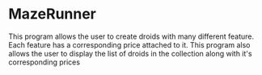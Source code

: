 # MazeRunner
This program allows the user to create droids with many different feature. Each feature has a corresponding price attached to it. This program also allows the user to display the list of droids in the collection along with it's corresponding prices
